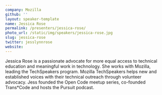 ```yaml
---
company: Mozilla
github: ''
layout: speaker-template
name: Jessica Rose
permalink: /presenters/jessica-rose/
photo_url: /static/img/speakers/jessica-rose.jpg
slug: jessica-rose
twitter: jesslynnrose
website:
---
```


Jessica Rose is a passionate advocate for more equal access to technical education and meaningful work in technology. She works with Mozilla, leading the TechSpeakers program. Mozilla TechSpeakers helps new and established voices with their technical outreach through volunteer advocacy. Jess founded the Open Code meetup series, co-founded Trans*Code and hosts the Pursuit podcast.
